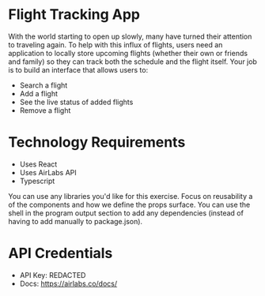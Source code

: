 # Flight Tracking App
With the world starting to open up slowly, many have turned their attention to traveling again. To help with this influx of flights, users need an application to locally store upcoming flights (whether their own or friends and family) so they can track both the schedule and the flight itself. Your job is to build an interface that allows users to:
- Search a flight
- Add a flight
- See the live status of added flights
- Remove a flight

# Technology Requirements
- Uses React
- Uses AirLabs API
- Typescript


You can use any libraries you'd like for this exercise. Focus on reusability a of the components and how we define the props surface. You can use the shell in the program output section to add any dependencies (instead of having to add manually to package.json).

# API Credentials
- API Key: REDACTED
- Docs: https://airlabs.co/docs/